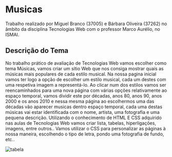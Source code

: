 # Musicas
Trabalho realizado por Miguel Branco (37005) e Bárbara Oliveira (37262) no âmbito da disciplina Tecnologias Web com o professor Marco Aurélio, no ISMAI.

##  Descrição do Tema
No trabalho prático de avaliação de Tecnologias Web vamos escolher como tema Músicas, vamos criar um sítio Web que nos consiga mostrar quais as músicas mais populares de cada estilo musical.
Na nossa pagina inicial vamos ter logo a opção de escolher um estilo musical, cada um destes com uma respetiva imagem a representá-lo. Ao clicar num dos estilos vamos ser reencaminhados para uma nova página com várias opções relativamente ao espaço temporal, vamos dividir este por décadas, anos 80, anos 90, anos 2000 e os anos 2010 e nessa mesma página ao escolhermos uma das décadas vão aparecer musicas dentro espaço temporal, cada uma destas músicas vai estar identificada com o nome, artista, uma fotografia e uma pequena descrição. 
Utilizando o conhecimento de HTML E CSS adquirido nas aulas de Tecnologias Web vamos criar lista, tabelas, hiperligações, imagens, entre outros.. Vamos utilizar o CSS para personalizar as páginas à nossa maneira, escolhendo o tipo de letra, pondo uma fotografia de fundo, etc..


![tabela](https://user-images.githubusercontent.com/75800165/104529596-047a9d80-5602-11eb-9aac-ed049449fd92.PNG)
